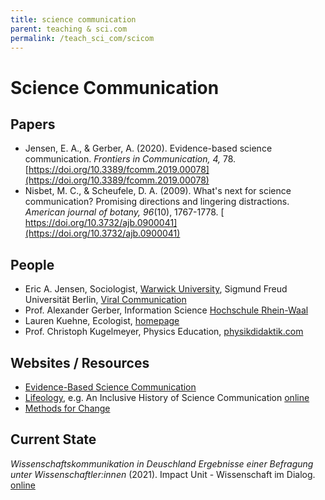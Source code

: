 ```yaml
---
title: science communication
parent: teaching & sci.com
permalink: /teach_sci_com/scicom
---
```



# Science Communication


## Papers

* Jensen, E. A., & Gerber, A. (2020). Evidence-based science communication. *Frontiers in Communication, 4,* 78. [https://doi.org/10.3389/fcomm.2019.00078](https://doi.org/10.3389/fcomm.2019.00078)
* Nisbet, M. C., & Scheufele, D. A. (2009). What's next for science communication? Promising directions and lingering distractions. *American journal of botany, 96*(10), 1767-1778. [ https://doi.org/10.3732/ajb.0900041](https://doi.org/10.3732/ajb.0900041)

## People

* Eric A. Jensen, Sociologist, [Warwick University](https://warwick.ac.uk/fac/soc/sociology/staff/jensen/), Sigmund Freud Universität Berlin, [Viral Communication](https://www.viralcomm.info/de/das-team/dr-eric-jensen/)
* Prof. Alexander Gerber, Information Science [Hochschule Rhein-Waal](https://www.hochschule-rhein-waal.de/de/fakultaeten/technologie-und-bionik/organisation-und-oeffnungszeiten/professorinnen/prof-alexander-0)
* Lauren Kuehne, Ecologist, [homepage](https://laurenkuehne.wordpress.com)
* Prof. Christoph Kugelmeyer, Physics Education, [physikdidaktik.com](https://physikdidaktik.com)

## Websites / Resources

* [Evidence-Based Science Communication](https://sciencecomm.science)
* [Lifeology](https://lifeology.io/lifeology-univ-scicomm/), e.g. An Inclusive History of Science Communication [online](app.us.lifeology.io/viewer/lifeology/scicomm/a-brief-history-of-science-communication)
* [Methods for Change](https://www.methodsforchange.org)

## Current State
*Wissenschaftskommunikation in Deuschland Ergebnisse einer Befragung unter Wissenschaftler:innen* (2021). Impact Unit - Wissenschaft im Dialog. [online](https://www.wissenschaft-im-dialog.de/fileadmin/user_upload/Projekte/Impact_Unit/Dokumente/2021_WisskommBefragung_Ergebnisbroschuere_WiD_DZHW_NaWik.pdf)
